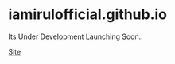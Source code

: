 # iamirulofficial.github.io
Its Under Development Launching Soon..

[Site](iamirulofficial.github.io)
